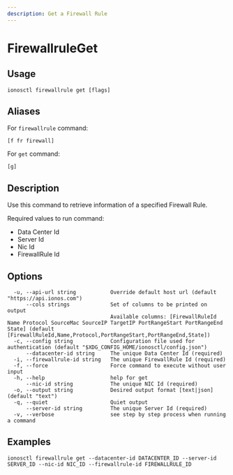 ```yaml
---
description: Get a Firewall Rule
---
```


# FirewallruleGet

## Usage

```text
ionosctl firewallrule get [flags]
```

## Aliases

For `firewallrule` command:

```text
[f fr firewall]
```

For `get` command:

```text
[g]
```

## Description

Use this command to retrieve information of a specified Firewall Rule.

Required values to run command:

* Data Center Id
* Server Id
* Nic Id
* FirewallRule Id

## Options

```text
  -u, --api-url string           Override default host url (default "https://api.ionos.com")
      --cols strings             Set of columns to be printed on output 
                                 Available columns: [FirewallRuleId Name Protocol SourceMac SourceIP TargetIP PortRangeStart PortRangeEnd State] (default [FirewallRuleId,Name,Protocol,PortRangeStart,PortRangeEnd,State])
  -c, --config string            Configuration file used for authentication (default "$XDG_CONFIG_HOME/ionosctl/config.json")
      --datacenter-id string     The unique Data Center Id (required)
  -i, --firewallrule-id string   The unique FirewallRule Id (required)
  -f, --force                    Force command to execute without user input
  -h, --help                     help for get
      --nic-id string            The unique NIC Id (required)
  -o, --output string            Desired output format [text|json] (default "text")
  -q, --quiet                    Quiet output
      --server-id string         The unique Server Id (required)
  -v, --verbose                  see step by step process when running a command
```

## Examples

```text
ionosctl firewallrule get --datacenter-id DATACENTER_ID --server-id SERVER_ID --nic-id NIC_ID --firewallrule-id FIREWALLRULE_ID
```

